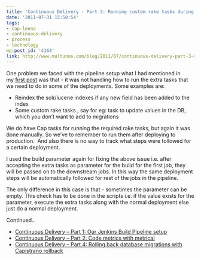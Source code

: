 ```yaml
---
title: 'Continuous Delivery - Part 3: Running custom rake tasks during deployment'
date: '2011-07-31 15:50:54'
tags:
- cap-leena
- continuous-delivery
- process
- technology
wp:post_id: '4164'
link: http://www.multunus.com/blog/2011/07/continuous-delivery-part-3-running-custom-rake-tasks-during-deployment/
---
```


One problem we faced with the pipeline setup what I had mentioned in my [first post](http://www.multunus.com/2011/07/continuous-delivery-using-jenkins-build-pipeline/) was that - it was not handling how to run the extra tasks that we need to do in some of the deployments. Some examples are:

- Reindex the solr/lucene indexes if any new field has been added to the index
- Some custom rake tasks , say for eg: task to update values in the DB, which you don’t want to add to migrations

We do have Cap tasks for running the required rake tasks, but again it was done manually. So we’ve to remember to run them after deploying to production.  And also there is no way to track what steps were followed for a certain deployment.

I used the build parameter again for fixing the above issue i.e. after accepting the extra tasks as parameter for the build for the first job, they will be passed on to the downstream jobs. In this way the same deployment steps will be automatically followed for rest of the jobs in the pipeline.

The only difference in this case is that - sometimes the parameter can be empty. This check has to be done in the scripts i.e. if the value exists for the parameter, execute the extra tasks along with the normal deployment else just do a normal deployment.

Continued..

- [Continuous Delivery – Part 1: Our Jenkins Build Pipeline setup](http://www.multunus.com/2011/07/continuous-delivery-using-jenkins-build-pipeline/)
- [Continuous Delivery – Part 2: Code metrics with metrical](http://www.multunus.com/2011/07/continuous-delivery-code-metrics-with-metrical/)
- [Continuous Delivery – Part 4: Rolling back database migrations with Capistrano rollback](http://www.multunus.com/2011/08/continuous-delivery-part-3-rolling-back-database-migrations-with-capistrano-rollback/)
